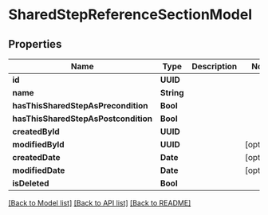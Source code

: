 # SharedStepReferenceSectionModel

## Properties
Name | Type | Description | Notes
------------ | ------------- | ------------- | -------------
**id** | **UUID** |  | 
**name** | **String** |  | 
**hasThisSharedStepAsPrecondition** | **Bool** |  | 
**hasThisSharedStepAsPostcondition** | **Bool** |  | 
**createdById** | **UUID** |  | 
**modifiedById** | **UUID** |  | [optional] 
**createdDate** | **Date** |  | [optional] 
**modifiedDate** | **Date** |  | [optional] 
**isDeleted** | **Bool** |  | 

[[Back to Model list]](../README.md#documentation-for-models) [[Back to API list]](../README.md#documentation-for-api-endpoints) [[Back to README]](../README.md)


